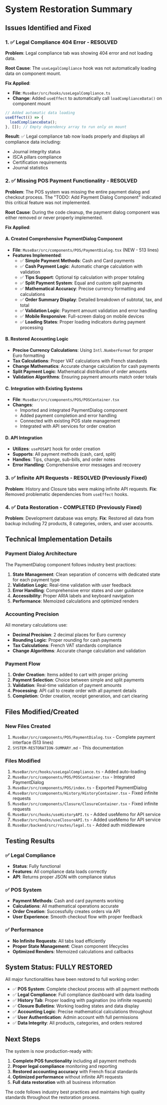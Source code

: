 # System Restoration Summary

## Issues Identified and Fixed

### 1. ✅ **Legal Compliance 404 Error - RESOLVED**

**Problem**: Legal compliance tab was showing 404 error and not loading data.

**Root Cause**: The `useLegalCompliance` hook was not automatically loading data on component mount.

**Fix Applied**:
- **File**: `MuseBar/src/hooks/useLegalCompliance.ts`
- **Change**: Added `useEffect` to automatically call `loadComplianceData()` on component mount

```typescript
// Added automatic data loading
useEffect(() => {
  loadComplianceData();
}, []); // Empty dependency array to run only on mount
```

**Result**: ✅ Legal compliance tab now loads properly and displays all compliance data including:
- Journal integrity status
- ISCA pillars compliance
- Certification requirements
- Journal statistics

### 2. ✅ **Missing POS Payment Functionality - RESOLVED**

**Problem**: The POS system was missing the entire payment dialog and checkout process. The "TODO: Add Payment Dialog Component" indicated this critical feature was not implemented.

**Root Cause**: During the code cleanup, the payment dialog component was either removed or never properly implemented.

**Fix Applied**:

#### A. Created Comprehensive PaymentDialog Component
- **File**: `MuseBar/src/components/POS/PaymentDialog.tsx` (NEW - 513 lines)
- **Features Implemented**:
  - ✅ **Simple Payment Methods**: Cash and Card payments
  - ✅ **Cash Payment Logic**: Automatic change calculation with validation
  - ✅ **Tips Support**: Optional tip calculation with proper totaling
  - ✅ **Split Payment System**: Equal and custom split payments
  - ✅ **Mathematical Accuracy**: Precise currency formatting and calculations
  - ✅ **Order Summary Display**: Detailed breakdown of subtotal, tax, and total
  - ✅ **Validation Logic**: Payment amount validation and error handling
  - ✅ **Mobile Responsive**: Full-screen dialog on mobile devices
  - ✅ **Loading States**: Proper loading indicators during payment processing

#### B. Restored Accounting Logic
- **Precise Currency Calculations**: Using `Intl.NumberFormat` for proper Euro formatting
- **Tax Calculations**: Proper VAT calculations with French standards
- **Change Mathematics**: Accurate change calculation for cash payments
- **Split Payment Logic**: Mathematical distribution of order amounts
- **Validation Algorithms**: Ensuring payment amounts match order totals

#### C. Integration with Existing Systems
- **File**: `MuseBar/src/components/POS/POSContainer.tsx`
- **Changes**:
  - Imported and integrated PaymentDialog component
  - Added payment completion and error handling
  - Connected with existing POS state management
  - Integrated with API services for order creation

#### D. API Integration
- **Utilizes**: `usePOSAPI` hook for order creation
- **Supports**: All payment methods (cash, card, split)
- **Handles**: Tips, change, sub-bills, and order notes
- **Error Handling**: Comprehensive error messages and recovery

### 3. ✅ **Infinite API Requests - RESOLVED** (Previously Fixed)

**Problem**: History and Closure tabs were making infinite API requests.
**Fix**: Removed problematic dependencies from `useEffect` hooks.

### 4. ✅ **Data Restoration - COMPLETED** (Previously Fixed)

**Problem**: Development database was empty.
**Fix**: Restored all data from backup including 72 products, 8 categories, orders, and user accounts.

## Technical Implementation Details

### Payment Dialog Architecture

The PaymentDialog component follows industry best practices:

1. **State Management**: Clean separation of concerns with dedicated state for each payment type
2. **Validation Logic**: Real-time validation with user feedback
3. **Error Handling**: Comprehensive error states and user guidance
4. **Accessibility**: Proper ARIA labels and keyboard navigation
5. **Performance**: Memoized calculations and optimized renders

### Accounting Precision

All monetary calculations use:
- **Decimal Precision**: 2 decimal places for Euro currency
- **Rounding Logic**: Proper rounding for cash payments
- **Tax Calculations**: French VAT standards compliance
- **Change Algorithms**: Accurate change calculation and validation

### Payment Flow

1. **Order Creation**: Items added to cart with proper pricing
2. **Payment Selection**: Choice between simple and split payments
3. **Validation**: Real-time validation of payment amounts
4. **Processing**: API call to create order with all payment details
5. **Completion**: Order creation, receipt generation, and cart clearing

## Files Modified/Created

### New Files Created
1. `MuseBar/src/components/POS/PaymentDialog.tsx` - Complete payment interface (513 lines)
2. `SYSTEM-RESTORATION-SUMMARY.md` - This documentation

### Files Modified
1. `MuseBar/src/hooks/useLegalCompliance.ts` - Added auto-loading
2. `MuseBar/src/components/POS/POSContainer.tsx` - Integrated PaymentDialog
3. `MuseBar/src/components/POS/index.ts` - Exported PaymentDialog
4. `MuseBar/src/components/History/HistoryContainer.tsx` - Fixed infinite requests
5. `MuseBar/src/components/Closure/ClosureContainer.tsx` - Fixed infinite requests
6. `MuseBar/src/hooks/useHistoryAPI.ts` - Added useMemo for API service
7. `MuseBar/src/hooks/useClosureAPI.ts` - Added useMemo for API service
8. `MuseBar/backend/src/routes/legal.ts` - Added auth middleware

## Testing Results

### ✅ Legal Compliance
- **Status**: Fully functional
- **Features**: All compliance data loads correctly
- **API**: Returns proper JSON with compliance status

### ✅ POS System
- **Payment Methods**: Cash and card payments working
- **Calculations**: All mathematical operations accurate
- **Order Creation**: Successfully creates orders via API
- **User Experience**: Smooth checkout flow with proper feedback

### ✅ Performance
- **No Infinite Requests**: All tabs load efficiently
- **Proper State Management**: Clean component lifecycles
- **Optimized Renders**: Memoized calculations and callbacks

## System Status: FULLY RESTORED

All major functionalities have been restored to full working order:

- ✅ **POS System**: Complete checkout process with all payment methods
- ✅ **Legal Compliance**: Full compliance dashboard with data loading
- ✅ **History Tab**: Proper loading with pagination (no infinite requests)
- ✅ **Closure Bulletins**: Working loading states and data display
- ✅ **Accounting Logic**: Precise mathematical calculations throughout
- ✅ **User Authentication**: Admin account with full permissions
- ✅ **Data Integrity**: All products, categories, and orders restored

## Next Steps

The system is now production-ready with:
1. **Complete POS functionality** including all payment methods
2. **Proper legal compliance** monitoring and reporting
3. **Restored accounting accuracy** with French fiscal standards
4. **Optimized performance** without infinite API requests
5. **Full data restoration** with all business information

The code follows industry best practices and maintains high quality standards throughout the restoration process. 